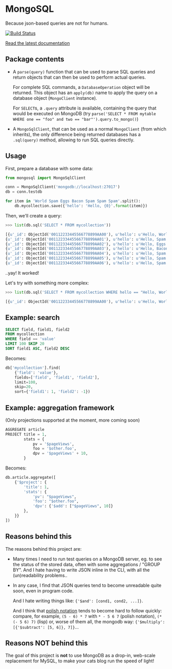 # MongoSQL

Because json-based queries are not for humans.


[![Build Status](https://travis-ci.org/rshk/MongoSQL.png)](https://travis-ci.org/rshk/MongoSQL)

[Read the latest documentation](http://rshk.github.io/MongoSQL/)


## Package contents

* A ``parse(query)`` function that can be used to parse SQL queries
  and return objects that can then be used to perform actual queries.

  For complete SQL commands, a ``DatabaseOperation`` object will be returned.
  This object has an ``apply(db)`` name to apply the query on a database object
  (``MongoClient`` instance).

  For ``SELECT``s, a ``.query`` attribute is available, containing the query
  that would be executed on MongoDB (try
  ``parse('SELECT * FROM mytable WHERE one == "foo" and two == "bar"').query.to_mongo()``)

* A ``MongoSqlClient``, that can be used as a normal ``MongoClient`` (from which
  inherits), the only difference being returned databases has a ``.sql(query)`` method,
  allowing to run SQL queries directly.


## Usage

First, prepare a database with some data:

```python
from mongosql import MongoSqlClient

conn = MongoSqlClient('mongodb://localhost:27017')
db = conn.testdb

for item in 'World Spam Eggs Bacon Spam Spam Spam'.split():
	db.mycollection.save({'hello': 'Hello, {0}'.format(item)})
```

Then, we'll create a query:

```python
>>> list(db.sql('SELECT * FROM mycollection'))

[{u'_id': ObjectId('00112233445566778899AA00'), u'hello': u'Hello, World'},
{u'_id': ObjectId('00112233445566778899AA01'), u'hello': u'Hello, Spam'},
{u'_id': ObjectId('00112233445566778899AA02'), u'hello': u'Hello, Eggs'},
{u'_id': ObjectId('00112233445566778899AA03'), u'hello': u'Hello, Bacon'},
{u'_id': ObjectId('00112233445566778899AA04'), u'hello': u'Hello, Spam'},
{u'_id': ObjectId('00112233445566778899AA05'), u'hello': u'Hello, Spam'},
{u'_id': ObjectId('00112233445566778899AA06'), u'hello': u'Hello, Spam'}]
```

..yay! It worked!

Let's try with something more complex:

```python
>>> list(db.sql('SELECT * FROM mycollection WHERE hello == "Hello, World"'))

[{u'_id': ObjectId('00112233445566778899AA00'), u'hello': u'Hello, World'}]
```


## Example: search

```sql
SELECT field, field1, field2
FROM mycollection
WHERE field == 'value'
LIMIT 100 SKIP 20
SORT field1 ASC, field2 DESC
```

Becomes:

```python
db['mycollection'].find(
	{'field': 'value'},
	fields=['field', 'field1', 'field2'],
	limit=100,
	skip=20,
	sort={'field1': 1, 'field2': -1})
```


## Example: aggregation framework

(Only projections supported at the moment, more coming soon)

```sql
AGGREGATE article
PROJECT title = 1,
        stats = {
            pv = '$pageViews',
            foo = '$other.foo',
            dpv = '$pageViews' + 10,
        }
```

Becomes:

```python
db.article.aggregate([
    {'$project': {
        'title': 1,
        'stats': {
            'pv': "$pageViews",
            'foo': "$other.foo",
            'dpv': {'$add': ["$pageViews", 10]}
        },
    }}
])
```


## Reasons behind this

The reasons behind this project are:

* Many times I need to run test queries on a MongoDB server, eg. to see
  the status of the stored data, often with some aggregations / "GROUP BY".
  And I hate having to write JSON inline in the CLI, with all the
  (un)readability problems..

* In any case, I find that JSON queries tend to become unreadable quite soon,
  even in program code.

  And I hate writing things like: ``{'$and': [cond1, cond2, ...]}``.

  And I think that [polish notation] tends to become
  hard to follow quickly: compare, for example, ``(5 - 6) * 7``
  with ``* - 5 6 7`` (polish notation), ``(* (- 5 6) 7)`` (lisp)
  or, worse of them all, the mongodb way:
  ``{'$multiply': [{'$subtract': [5, 6]}, 7]}``...

[polish notation]: http://en.wikipedia.org/wiki/Polish_notation


## Reasons NOT behind this

The goal of this project is **not** to use MongoDB as a drop-in, web-scale
replacement for MySQL, to make your cats blog run the speed of light!
